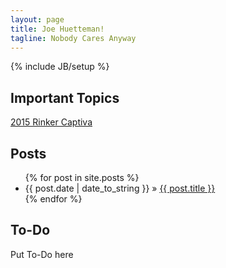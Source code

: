 ```yaml
---
layout: page
title: Joe Huetteman!
tagline: Nobody Cares Anyway
---
```

{% include JB/setup %}  
## Important Topics 
[2015 Rinker Captiva](https://huettemanj.github.io/rinker/) 
    
## Posts

<ul class="posts">
  {% for post in site.posts %}
    <li><span>{{ post.date | date_to_string }}</span> &raquo; <a href="{{ BASE_PATH }}{{ post.url }}">{{ post.title }}</a></li>
  {% endfor %}
</ul>

## To-Do

Put To-Do here

